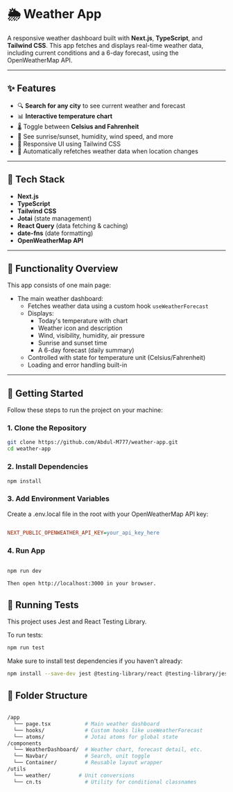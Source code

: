 # 🌦️ Weather App

A responsive weather dashboard built with **Next.js**, **TypeScript**, and **Tailwind CSS**. This app fetches and displays real-time weather data, including current conditions and a 6-day forecast, using the OpenWeatherMap API.

---

## ✨ Features

- 🔍 **Search for any city** to see current weather and forecast
- 📊 **Interactive temperature chart**
- 🌡️ Toggle between **Celsius and Fahrenheit**
- 🌇 See sunrise/sunset, humidity, wind speed, and more
- 📱 Responsive UI using Tailwind CSS
- 🔁 Automatically refetches weather data when location changes

---

## 🧠 Tech Stack

- **Next.js**
- **TypeScript**
- **Tailwind CSS**
- **Jotai** (state management)
- **React Query** (data fetching & caching)
- **date-fns** (date formatting)
- **OpenWeatherMap API**

---

## 🧪 Functionality Overview

This app consists of one main page:

- The main weather dashboard:
  - Fetches weather data using a custom hook `useWeatherForecast`
  - Displays:
    - Today's temperature with chart
    - Weather icon and description
    - Wind, visibility, humidity, air pressure
    - Sunrise and sunset time
    - A 6-day forecast (daily summary)
  - Controlled with state for temperature unit (Celsius/Fahrenheit)
  - Loading and error handling built-in

---

## 🚀 Getting Started

Follow these steps to run the project on your machine:

### 1. Clone the Repository

```bash
git clone https://github.com/Abdul-M777/weather-app.git
cd weather-app

```

### 2. Install Dependencies

```bash
npm install


```

### 3. Add Environment Variables

Create a .env.local file in the root with your OpenWeatherMap API key:

```ini

NEXT_PUBLIC_OPENWEATHER_API_KEY=your_api_key_here


```

### 4. Run App

```bash

npm run dev

Then open http://localhost:3000 in your browser.
```

## 🧪 Running Tests

This project uses Jest and React Testing Library.

To run tests:

```bash
npm run test
```

Make sure to install test dependencies if you haven't already:

```bash
npm install --save-dev jest @testing-library/react @testing-library/jest-dom
```

## 📁 Folder Structure

```bash

/app
  └── page.tsx           # Main weather dashboard
  └── hooks/             # Custom hooks like useWeatherForecast
  └── atoms/             # Jotai atoms for global state
/components
  └── WeatherDashboard/  # Weather chart, forecast detail, etc.
  └── Navbar/            # Search, unit toggle
  └── Container/         # Reusable layout wrapper
/utils
  └── weather/         # Unit conversions
  └── cn.ts              # Utility for conditional classnames

```
